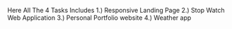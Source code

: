 Here All The 4 Tasks Includes 
1.) Responsive Landing Page 
2.) Stop Watch Web Application 
3.) Personal Portfolio website 
4.) Weather app
